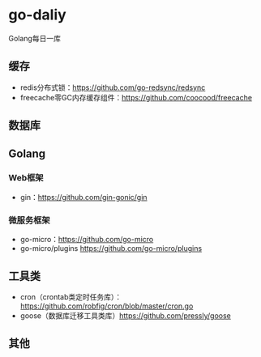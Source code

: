 # go-daliy
Golang每日一库

## 缓存
- redis分布式锁：https://github.com/go-redsync/redsync
- freecache零GC内存缓存组件：https://github.com/coocood/freecache

## 数据库

## Golang
### Web框架
- gin：https://github.com/gin-gonic/gin


### 微服务框架
- go-micro：https://github.com/go-micro 
- go-micro/plugins https://github.com/go-micro/plugins


## 工具类
- cron（crontab类定时任务库）：https://github.com/robfig/cron/blob/master/cron.go
- goose（数据库迁移工具类库）https://github.com/pressly/goose


## 其他
